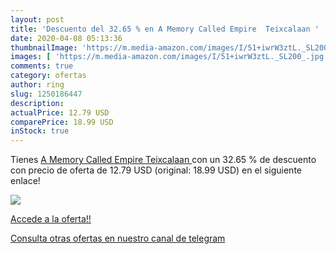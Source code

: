 ```yaml
---
layout: post
title: 'Descuento del 32.65 % en A Memory Called Empire  Teixcalaan '
date: 2020-04-08 05:13:36
thumbnailImage: 'https://m.media-amazon.com/images/I/51+iwrW3ztL._SL200_.jpg'
images: [ 'https://m.media-amazon.com/images/I/51+iwrW3ztL._SL200_.jpg' ]
comments: true
category: ofertas
author: ring
slug: 1250186447
description:
actualPrice: 12.79 USD
comparePrice: 18.99 USD
inStock: true
---
```


Tienes [A Memory Called Empire  Teixcalaan ](https://www.amazon.com/dp/1250186447/?tag=redken08-20) con un 32.65 % de descuento con precio de oferta de 12.79 USD (original: 18.99 USD) en el siguiente enlace!

[![](https://m.media-amazon.com/images/I/51+iwrW3ztL._SL200_.jpg)](https://www.amazon.com/dp/1250186447/?tag=redken08-20)

[Accede a la oferta!!](https://www.amazon.com/dp/1250186447/?tag=redken08-20)

[Consulta otras ofertas en nuestro canal de telegram](https://t.me/s/ofertas25)
